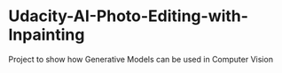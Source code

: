 # Udacity-AI-Photo-Editing-with-Inpainting
Project to show how Generative Models can be used in Computer Vision
